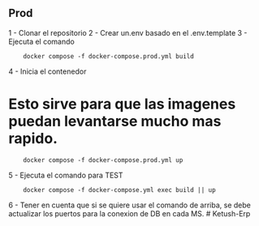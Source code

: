 ## Prod

1 - Clonar el repositorio
2 - Crear un.env basado en el .env.template
3 - Ejecuta el comando

```
    docker compose -f docker-compose.prod.yml build
```

4 - Inicia el contenedor

# Esto sirve para que las imagenes puedan levantarse mucho mas rapido.

```
    docker compose -f docker-compose.prod.yml up
```

5 - Ejecuta el comando para TEST

```
    docker compose -f docker-compose.yml exec build || up
```

6 - Tener en cuenta que si se quiere usar el comando de arriba, se debe actualizar los puertos para la conexion de DB en cada MS.
#   K e t u s h - E r p  
 